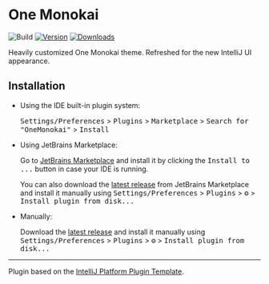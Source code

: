 # One Monokai

![Build](https://github.com/tavanuka/OneMonokai/workflows/Build/badge.svg)
[![Version](https://img.shields.io/jetbrains/plugin/v/MARKETPLACE_ID.svg)](https://plugins.jetbrains.com/plugin/25614-one-monokai)
[![Downloads](https://img.shields.io/jetbrains/plugin/d/MARKETPLACE_ID.svg)](https://plugins.jetbrains.com/plugin/25614-one-monokai)

<!-- Plugin description -->
Heavily customized One Monokai theme. Refreshed for the new IntelliJ UI appearance.
<!-- Plugin description end -->

## Installation

- Using the IDE built-in plugin system:
  
  <kbd>Settings/Preferences</kbd> > <kbd>Plugins</kbd> > <kbd>Marketplace</kbd> > <kbd>Search for "OneMonokai"</kbd> >
  <kbd>Install</kbd>
  
- Using JetBrains Marketplace:

  Go to [JetBrains Marketplace](https://plugins.jetbrains.com/plugin/MARKETPLACE_ID) and install it by clicking the <kbd>Install to ...</kbd> button in case your IDE is running.

  You can also download the [latest release](https://plugins.jetbrains.com/plugin/MARKETPLACE_ID/versions) from JetBrains Marketplace and install it manually using
  <kbd>Settings/Preferences</kbd> > <kbd>Plugins</kbd> > <kbd>⚙️</kbd> > <kbd>Install plugin from disk...</kbd>

- Manually:

  Download the [latest release](https://github.com/tavanuka/OneMonokai/releases/latest) and install it manually using
  <kbd>Settings/Preferences</kbd> > <kbd>Plugins</kbd> > <kbd>⚙️</kbd> > <kbd>Install plugin from disk...</kbd>


---
Plugin based on the [IntelliJ Platform Plugin Template][template].

[template]: https://github.com/JetBrains/intellij-platform-plugin-template
[docs:plugin-description]: https://plugins.jetbrains.com/docs/intellij/plugin-user-experience.html#plugin-description-and-presentation
